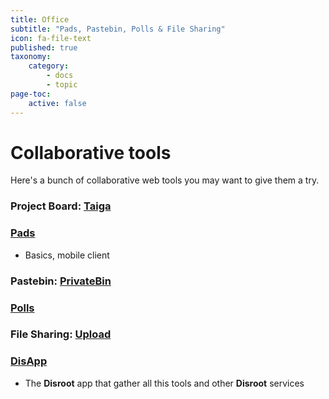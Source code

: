 ```yaml
---
title: Office
subtitle: "Pads, Pastebin, Polls & File Sharing"
icon: fa-file-text
published: true
taxonomy:
    category:
        - docs
        - topic
page-toc:
    active: false
---
```


# Collaborative tools

Here's a bunch of collaborative web tools you may want to give them a try.

### Project Board: [Taiga](taiga)

### [Pads](pads)
- Basics, mobile client

### Pastebin: [PrivateBin](bin)

### [Polls](polls)

### File Sharing: [Upload](lufi)

### [**DisApp**](disapp)
- The **Disroot** app that gather all this tools and other **Disroot** services
